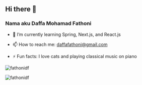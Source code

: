 ## Hi there 👋
### Nama aku Daffa Mohamad Fathoni

<!-- - 🔭 I’m currently working on -->
- 🌱 I’m currently learning Spring, Next.js, and React.js
<!-- - 👯 I’m looking to collaborate on ... -->
- 📫 How to reach me: daffafathoni@gmail.com
  
- ⚡ Fun facts: I love cats and playing classical music on piano
<p><img align="center" src="https://github-readme-streak-stats.herokuapp.com/?user=fathonidf&" alt="fathonidf" /></p>
<p><img align="center" src="https://github-readme-stats.vercel.app/api?username=fathonidf&show_icons=true&locale=en" alt="fathonidf" /></p>
